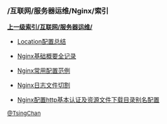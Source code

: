 ### /互联网/服务器运维/Nginx/索引


**[上一级索引/互联网/服务器运维/](/互联网/服务器运维/)**

- [Location配置总结](/互联网/服务器运维/Nginx/Location配置总结)

- [Nginx基础概要全记录](/互联网/服务器运维/Nginx/Nginx基础概要全记录)

- [Nginx常用配置范例](/互联网/服务器运维/Nginx/Nginx常用配置范例)

- [Nginx日志文件切割](/互联网/服务器运维/Nginx/Nginx日志文件切割)

- [Nginx配置http基本认证及资源文件下载目录别名配置](/互联网/服务器运维/Nginx/Nginx配置http基本认证及资源文件下载目录别名配置)


<font size=2 color='grey'> [@TsingChan](http://www.9ong.com/) </font>

